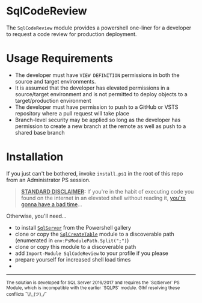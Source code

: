 # SqlCodeReview

The `SqlCodeReview` module provides a powershell one-liner for a developer to request a code review for production deployment. 

# Usage Requirements

* The developer must have `VIEW DEFINITION` permissions in both the source and target environments.
 * It is assumed that the developer has elevated permissions in a source/target environment and is not permitted to deploy objects to a target/production environment
* The developer must have permission to push to a GitHub or VSTS repository where a pull request will take place
 * Branch-level security may be applied so long as the developer has permission to create a new branch at the remote as well as push to a shared base branch

# Installation

If you just can't be bothered, invoke `install.ps1` in the root of this repo from an Administrator PS session. 

> **<u>STANDARD DISCLAIMER</u>:** If you're in the habit of executing code you found on the internet in an elevated shell without reading it, [you're gonna have a bad time][3]...

Otherwise, you'll need...

* to install [`SqlServer`][1] from the Powershell gallery
* clone or copy the [`SqlCreateTable`][2] module to a discoverable path (enumerated in `env:PsModulePath.Split(";")`)
* clone or copy this module to a discoverable path 
* add `Import-Module SqlCodeReview` to your profile if you please
 * prepare yourself for increased shell load times 
* 

----

<sup>
The solution is developed for SQL Server 2016/2017 and requires the `SqlServer` PS Module, which is incompatible with the earlier `SQLPS` module. Glhf resolving these conflicts ¯\\\_(ツ)_/¯ 
</sup>


[1]: https://docs.microsoft.com/en-us/sql/powershell/download-sql-server-ps-module
[2]: https://github.com/petervandivier/SqlCreateTable
[3]: https://youtu.be/6Ls5j5iz2eA
